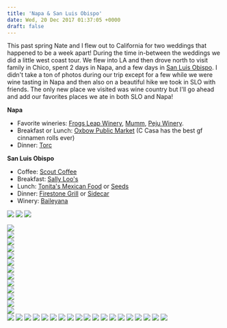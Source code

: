 ```yaml
---
title: 'Napa & San Luis Obispo'
date: Wed, 20 Dec 2017 01:37:05 +0000
draft: false
---
```


This past spring Nate and I flew out to California for two weddings that happened to be a week apart! During the time in-between the weddings we did a little west coast tour. We flew into LA and then drove north to visit family in Chico, spent 2 days in Napa, and a few days in [San Luis Obispo](http://jennajuby.com/2015/04/22/a-little-bit-of-central-coast/). I didn't take a ton of photos during our trip except for a few while we were wine tasting in Napa and then also on a beautiful hike we took in SLO with friends. The only new place we visited was wine country but I'll go ahead and add our favorites places we ate in both SLO and Napa!

**Napa**

- Favorite wineries: [Frogs Leap Winery](https://www.instagram.com/frogsleap/?hl=en), [Mumm](https://www.instagram.com/mummnapa/?hl=en), [Peju Winery](https://www.instagram.com/pejuwinery/?hl=en).
- Breakfast or Lunch: [Oxbow Public Market](https://www.instagram.com/oxbowpublicmarket/?hl=en) (C Casa has the best gf cinnamen rolls ever)
- Dinner: [Torc](http://www.torcnapa.com/)

**San Luis Obispo**

- Coffee: [Scout Coffee](https://www.instagram.com/scoutcoffee/?hl=en)
- Breakfast: [Sally Loo's](https://www.instagram.com/sallyloos/?hl=en)
- Lunch: [Tonita's Mexican Food](https://www.google.com/maps/place/Tonita's+Mexican+Food/@35.2786101,-120.668149,17z/data=!3m1!4b1!4m5!3m4!1s0x80ecf102807533af:0x555ce0914e5f8d85!8m2!3d35.2786057!4d-120.665955) or [Seeds](https://www.instagram.com/seedsongarden/)
- Dinner: [Firestone Grill](http://www.firestonegrill.com/) or [Sidecar](https://www.instagram.com/sidecar_slo/)
- Winery: [Baileyana](http://baileyana.com/)

![](https://djh82r8xhqebh.cloudfront.net/uploads/2017/12/NapaSlo_Blog-3.jpg) ![](https://djh82r8xhqebh.cloudfront.net/uploads/2017/12/NapaSlo_Blog-4.jpg) ![](https://djh82r8xhqebh.cloudfront.net/uploads/2017/12/NapaSlo_Blog-7.jpg) <div class="flex-ns mhn2-ns mb3"> <div class="ph2-ns w-50-ns"> ![](https://djh82r8xhqebh.cloudfront.net/uploads/2017/12/NapaSlo_Blog-8.jpg)</div> <div class="ph2-ns w-50-ns"> ![](https://djh82r8xhqebh.cloudfront.net/uploads/2017/12/NapaSlo_Blog-5.jpg)</div> </div> ![](https://djh82r8xhqebh.cloudfront.net/uploads/2017/12/NapaSlo_Blog-9.jpg) <div class="flex-ns mhn2-ns mb3"> <div class="ph2-ns w-50-ns"> ![](https://djh82r8xhqebh.cloudfront.net/uploads/2017/12/NapaSlo_Blog-6.jpg)</div> <div class="ph2-ns w-50-ns"> ![](https://djh82r8xhqebh.cloudfront.net/uploads/2017/12/NapaSlo_Blog-10.jpg)</div> </div> ![](https://djh82r8xhqebh.cloudfront.net/uploads/2017/12/NapaSlo_Blog-11.jpg) <div class="flex-ns mhn2-ns mb3"> <div class="ph2-ns w-50-ns"> ![](https://djh82r8xhqebh.cloudfront.net/uploads/2017/12/NapaSlo_Blog-12.jpg)</div> <div class="ph2-ns w-50-ns"> ![](https://djh82r8xhqebh.cloudfront.net/uploads/2017/12/NapaSlo_Blog-13.jpg)</div> </div> ![](https://djh82r8xhqebh.cloudfront.net/uploads/2017/12/NapaSlo_Blog-14.jpg) <div class="flex-ns mhn2-ns mb3"> <div class="ph2-ns w-50-ns"> ![](https://djh82r8xhqebh.cloudfront.net/uploads/2017/12/NapaSlo_Blog-15.jpg)</div> <div class="ph2-ns w-50-ns"> ![](https://djh82r8xhqebh.cloudfront.net/uploads/2017/12/NapaSlo_Blog-17.jpg)</div> </div> <div class="flex-ns mhn2-ns mb3"> <div class="ph2-ns w-50-ns"> ![](https://djh82r8xhqebh.cloudfront.net/uploads/2017/12/NapaSlo_Blog-18.jpg)</div> <div class="ph2-ns w-50-ns"> ![](https://djh82r8xhqebh.cloudfront.net/uploads/2017/12/NapaSlo_Blog-16.jpg)</div> </div> ![](https://djh82r8xhqebh.cloudfront.net/uploads/2017/12/NapaSlo_Blog-34.jpg) ![](https://djh82r8xhqebh.cloudfront.net/uploads/2017/12/NapaSlo_Blog-35.jpg) ![](https://djh82r8xhqebh.cloudfront.net/uploads/2017/12/NapaSlo_Blog-36.jpg) ![](https://djh82r8xhqebh.cloudfront.net/uploads/2017/12/NapaSlo_Blog-19.jpg) ![](https://djh82r8xhqebh.cloudfront.net/uploads/2017/12/NapaSlo_Blog-23.jpg) ![](https://djh82r8xhqebh.cloudfront.net/uploads/2017/12/NapaSlo_Blog-28.jpg) ![](https://djh82r8xhqebh.cloudfront.net/uploads/2017/12/NapaSlo_Blog-27.jpg) ![](https://djh82r8xhqebh.cloudfront.net/uploads/2017/12/NapaSlo_Blog-24.jpg) ![](https://djh82r8xhqebh.cloudfront.net/uploads/2017/12/NapaSlo_Blog-26.jpg) ![](https://djh82r8xhqebh.cloudfront.net/uploads/2017/12/NapaSlo_Blog-21.jpg) ![](https://djh82r8xhqebh.cloudfront.net/uploads/2017/12/NapaSlo_Blog-29.jpg) ![](https://djh82r8xhqebh.cloudfront.net/uploads/2017/12/NapaSlo_Blog-31.jpg) ![](https://djh82r8xhqebh.cloudfront.net/uploads/2017/12/NapaSlo_Blog-32.jpg) ![](https://djh82r8xhqebh.cloudfront.net/uploads/2017/12/NapaSlo_Blog-22.jpg) ![](https://djh82r8xhqebh.cloudfront.net/uploads/2017/12/NapaSlo_Blog-25.jpg) ![](https://djh82r8xhqebh.cloudfront.net/uploads/2017/12/NapaSlo_Blog-30.jpg) ![](https://djh82r8xhqebh.cloudfront.net/uploads/2017/12/NapaSlo_Blog-20.jpg) ![](https://djh82r8xhqebh.cloudfront.net/uploads/2017/12/NapaSlo_Blog-1.jpg) ![](https://djh82r8xhqebh.cloudfront.net/uploads/2017/12/NapaSlo_Blog-33.jpg)